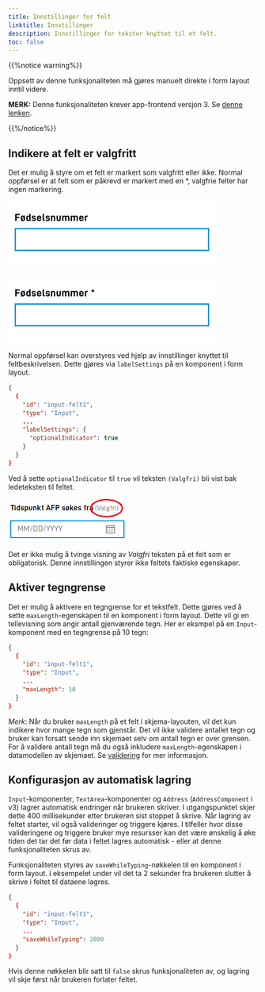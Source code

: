 ```yaml
---
title: Innstillinger for felt
linktitle: Innstillinger
description: Innstillinger for tekster knyttet til et felt.
toc: false
---
```


{{%notice warning%}}

Oppsett av denne funksjonaliteten må gjøres manuelt direkte i form layout inntil videre.

**MERK:** Denne funksjonaliteten krever app-frontend versjon 3. Se [denne lenken](/nb/community/changelog/app-frontend/v3/breaking-changes/).

{{%/notice%}}

## Indikere at felt er valgfritt

Det er mulig å styre om et felt er markert som valgfritt eller ikke. Normal oppførsel er at felt som er påkrevd er markert
med en *, valgfrie felter har ingen markering.

![Optional default](optional-default.png "Normal oppførsel for valgfritt felt (ingen markering).")

![Required default](required.png "Normal oppførsel for påkrevd felt (markert med *).")


Normal oppførsel kan overstyres ved hjelp av innstillinger knyttet til feltbeskrivelsen. Dette gjøres via `labelSettings` 
på en komponent i form layout.

```json
{
  {
    "id": "input-felt1",
    "type": "Input",
    ... 
    "labelSettings": {
      "optionalIndicator": true
    }
  }
}
```

Ved å sette `optionalIndicator` til `true` vil teksten `(Valgfri)` bli vist bak ledeteksten til feltet.

![Valgfritt](optional.png "Markering av valgfritt felt.")

Det er ikke mulig å tvinge visning av *Valgfri* teksten på et felt som er obligatorisk. 
Denne innstillingen styrer ikke feltets faktiske egenskaper.

## Aktiver tegngrense

Det er mulig å aktivere en tegngrense for et tekstfelt. Dette gjøres ved å sette `maxLength`-egenskapen til en komponent i form layout.
Dette vil gi en tellevisning som angir antall gjenværende tegn. Her er eksmpel på en `Input`-komponent med en tegngrense på 10 tegn:

```json
{
  {
    "id": "input-felt1",
    "type": "Input",
    ... 
    "maxLength": 10
  }
}
```

_Merk_: Når du bruker `maxLength` på et felt i skjema-layouten, vil det kun indikere hvor mange tegn som gjenstår. Det vil ikke validere antallet tegn og bruker kan forsatt sende inn skjemaet selv om antall tegn er over grensen.
For å validere antall tegn må du også inkludere `maxLength`-egenskapen i datamodellen av skjemaet. Se [validering](/nb/altinn-studio/reference/logic/validation/) for mer informasjon. 



## Konfigurasjon av automatisk lagring

`Input`-komponenter, `TextArea`-komponenter og `Address` (`AddressComponent` i v3) lagrer automatisk endringer når brukeren
skriver. I utgangspunktet skjer dette 400 millisekunder etter brukeren sist stoppet å skrive. Når lagring av feltet
starter, vil også valideringer og triggere kjøres. I tilfeller hvor disse valideringene og triggere bruker mye resursser
kan det være ønskelig å øke tiden det tar det før data i feltet lagres automatisk - eller at denne funksjonaliteten
skrus av.

Funksjonaliteten styres av `saveWhileTyping`-nøkkelen til en komponent i form layout. I eksempelet under vil det
ta 2 sekunder fra brukeren slutter å skrive i feltet til dataene lagres.

```json {hl_lines=[6]}
{
  {
    "id": "input-felt1",
    "type": "Input",
    ... 
    "saveWhileTyping": 2000
  }
}
```

Hvis denne nøkkelen blir satt til `false` skrus funksjonaliteten av, og lagring vil skje først når brukeren
forlater feltet.